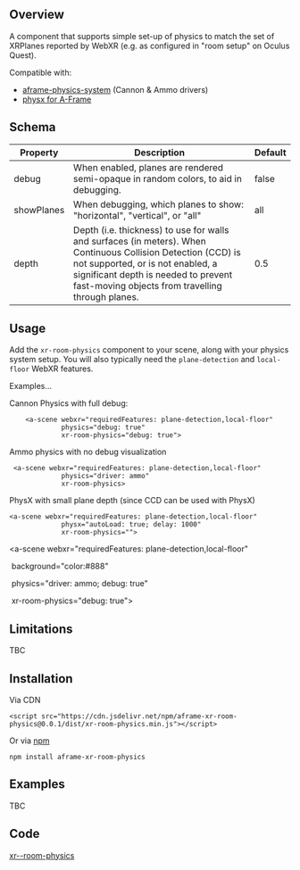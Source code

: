 ## Overview

A component that supports simple set-up of physics to match the set of XRPlanes reported by WebXR (e.g. as configured in "room setup" on Oculus Quest).

Compatible with:

- [aframe-physics-system](https://github.com/c-frame/aframe-physics-system) (Cannon & Ammo drivers)
- [physx for A-Frame](https://github.com/c-frame/physx) 

## Schema


| Property   | Description                                                  | Default |
| ---------- | ------------------------------------------------------------ | ------- |
| debug      | When enabled, planes are rendered semi-opaque in random colors, to aid in debugging. | false   |
| showPlanes | When debugging, which planes to show: "horizontal", "vertical", or "all" | all     |
| depth      | Depth (i.e. thickness) to use for walls and surfaces (in meters).  When  Continuous Collision Detection (CCD) is not supported, or is not enabled, a significant depth is needed to prevent fast-moving objects from travelling through planes. | 0.5     |

## Usage

Add the `xr-room-physics` component to your scene, along with your physics system setup.  You will also typically need the `plane-detection` and `local-floor` WebXR features.

Examples...

Cannon Physics with full debug:

```
    <a-scene webxr="requiredFeatures: plane-detection,local-floor"
             physics="debug: true"
             xr-room-physics="debug: true">
```

Ammo physics with no debug visualization

```
 <a-scene webxr="requiredFeatures: plane-detection,local-floor"
             physics="driver: ammo"
             xr-room-physics>
```

PhysX with small plane depth (since CCD can be used with PhysX)

```
<a-scene webxr="requiredFeatures: plane-detection,local-floor"
             physx="autoLoad: true; delay: 1000"
             xr-room-physics="">
```





  <a-scene webxr="requiredFeatures: plane-detection,local-floor"

​       background="color:#888"

​       physics="driver: ammo; debug: true"

​       xr-room-physics="debug: true">









## Limitations

TBC



## Installation

Via CDN 
```
<script src="https://cdn.jsdelivr.net/npm/aframe-xr-room-physics@0.0.1/dist/xr-room-physics.min.js"></script>
```

Or via [npm](https://www.npmjs.com/package/aframe-polygon-wireframe)

```
npm install aframe-xr-room-physics
```



## Examples

TBC

## Code

  [xr--room-physics](https://github.com/diarmidmackenzie/aframe-components/blob/main/components/xr=-room-physics/index.js)

